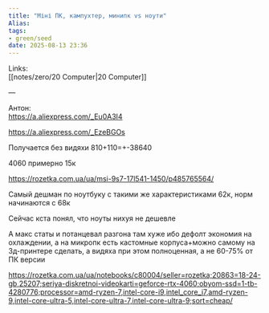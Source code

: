 ```yaml
---
title: "Міні ПК, кампухтер, минипк vs ноути"
Alias: 
tags:
- green/seed
date: 2025-08-13 23:36
---
```

Links:  
[[notes/zero/20 Computer|20 Computer]]

—

Антон:  
https://a.aliexpress.com/_Eu0A3I4

https://a.aliexpress.com/_EzeBGOs

Получается без видяхи 810$+110$=+-38640

4060 примерно 15к

https://rozetka.com.ua/ua/msi-9s7-17l541-1450/p485765564/

Самый дешман по ноутбуку с такими же характеристиками 62к, норм начинаются с 68к

Сейчас кста понял, что ноуты нихуя не дешевле

А макс статы и потанцевал разгона там хуже ибо дефолт экономия на охлаждении, а на микропк есть кастомные корпуса+можно самому на 3д-принтере сделать, а видяха при этом полноценная, а не 60-75% от ПК версии

https://rozetka.com.ua/ua/notebooks/c80004/seller=rozetka;20863=18-24-gb,25207;seriya-diskretnoi-videokarti=geforce-rtx-4060;obyom-ssd=1-tb-4280776;processor=amd-ryzen-7,intel-core-i9,intel_core_i7,amd-ryzen-9,intel-core-ultra-5,intel-core-ultra-7,intel-core-ultra-9;sort=cheap/